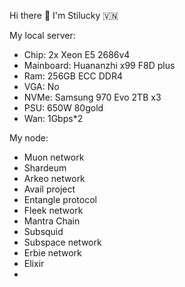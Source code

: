 Hi there 👋 I'm Stilucky 🇻🇳                
                 
My local server:     
- Chip: 2x Xeon E5 2686v4     
- Mainboard: Huananzhi x99 F8D plus  
- Ram: 256GB ECC DDR4      
- VGA: No   
- NVMe: Samsung 970 Evo 2TB x3 
- PSU: 650W 80gold
- Wan: 1Gbps*2  
  
My node: 

- Muon network
- Shardeum
- Arkeo network
- Avail project
- Entangle protocol
- Fleek network
- Mantra Chain
- Subsquid 
- Subspace network
- Erbie network
- Elixir
- 

